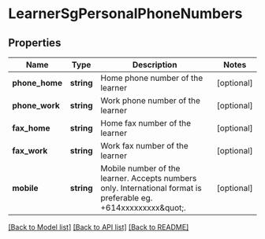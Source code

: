 # LearnerSgPersonalPhoneNumbers

## Properties
Name | Type | Description | Notes
------------ | ------------- | ------------- | -------------
**phone_home** | **string** | Home phone number of the learner | [optional] 
**phone_work** | **string** | Work phone number of the learner | [optional] 
**fax_home** | **string** | Home fax number of the learner | [optional] 
**fax_work** | **string** | Work fax number of the learner | [optional] 
**mobile** | **string** | Mobile number of the learner. Accepts numbers only. International format is preferable eg. +614xxxxxxxxx\&quot;. | [optional] 

[[Back to Model list]](../../README.md#documentation-for-models) [[Back to API list]](../../README.md#documentation-for-api-endpoints) [[Back to README]](../../README.md)

